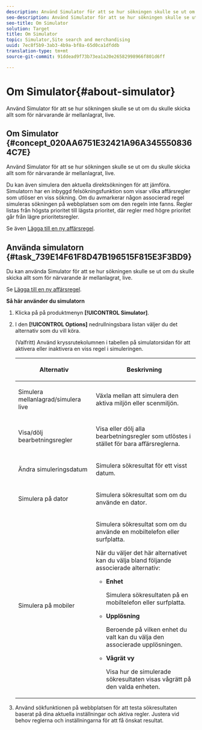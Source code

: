 ```yaml
---
description: Använd Simulator för att se hur sökningen skulle se ut om du skulle skicka allt som för närvarande är mellanlagrat, live.
seo-description: Använd Simulator för att se hur sökningen skulle se ut om du skulle skicka allt som för närvarande är mellanlagrat, live.
seo-title: Om Simulator
solution: Target
title: Om Simulator
topic: Simulator,Site search and merchandising
uuid: 7ec8f5b9-3ab3-4b9a-bf8a-65d0ca1dfddb
translation-type: tm+mt
source-git-commit: 91ddead9f73b73ea1a20e26582998966f801d6ff

---
```



# Om Simulator{#about-simulator}

Använd Simulator för att se hur sökningen skulle se ut om du skulle skicka allt som för närvarande är mellanlagrat, live.

## Om Simulator {#concept_020AA6751E32421A96A3455508364C7E}

Använd Simulator för att se hur sökningen skulle se ut om du skulle skicka allt som för närvarande är mellanlagrat, live.

Du kan även simulera den aktuella direktsökningen för att jämföra. Simulatorn har en inbyggd felsökningsfunktion som visar vilka affärsregler som utlöser en viss sökning. Om du avmarkerar någon associerad regel simuleras sökningen på webbplatsen som om den regeln inte fanns. Regler listas från högsta prioritet till lägsta prioritet, där regler med högre prioritet går från lägre prioritetsregler.

Se även [Lägga till en ny affärsregel](c-about-rules-menu/c-about-business-rules.md#task_BD3B31ED48BB4B1B8F1DCD3BFA2528E7).

## Använda simulatorn {#task_739E14F61F8D47B196515F815E3F3BD9}

Du kan använda Simulator för att se hur sökningen skulle se ut om du skulle skicka allt som för närvarande är mellanlagrat, live.

Se [Lägga till en ny affärsregel](c-about-rules-menu/c-about-business-rules.md#task_BD3B31ED48BB4B1B8F1DCD3BFA2528E7).

**Så här använder du simulatorn**

1. Klicka på på produktmenyn **[!UICONTROL Simulator]**.
1. I den **[!UICONTROL Options]** nedrullningsbara listan väljer du det alternativ som du vill köra.

   <!-- 
   
   r_simulator_page_options.xml
   
   -->

   (Valfritt) Använd kryssrutekolumnen i tabellen på simulatorsidan för att aktivera eller inaktivera en viss regel i simuleringen.

   <table> 
    <thead> 
      <tr> 
      <th colname="col1" class="entry"> <p>Alternativ </p> </th> 
      <th colname="col2" class="entry"> <p>Beskrivning </p> </th> 
      </tr> 
    </thead>
    <tbody> 
      <tr> 
      <td colname="col1"> <p><span class="uicontrol">Simulera mellanlagrad/simulera live</span> </p> </td> 
      <td colname="col2"> <p>Växla mellan att simulera den aktiva miljön eller scenmiljön. </p> </td> 
      </tr> 
      <tr> 
      <td colname="col1"> <p><span class="uicontrol">Visa/dölj bearbetningsregler</span> </p> </td> 
      <td colname="col2"> <p>Visa eller dölj alla bearbetningsregler som utlöstes i stället för bara affärsreglerna. </p> </td> 
      </tr> 
      <tr> 
      <td colname="col1"> <p><span class="uicontrol">Ändra simuleringsdatum</span> </p> </td> 
      <td colname="col2"> <p>Simulera sökresultat för ett visst datum. </p> </td> 
      </tr> 
      <tr> 
      <td colname="col1"> <p><span class="uicontrol">Simulera på dator</span> </p> </td> 
      <td colname="col2"> <p>Simulera sökresultat som om du använde en dator. </p> </td> 
      </tr> 
      <tr> 
      <td colname="col1"> <p><span class="uicontrol">Simulera på mobiler</span> </p> </td> 
      <td colname="col2"> <p>Simulera sökresultat som om du använde en mobiltelefon eller surfplatta. </p> <p>När du väljer det här alternativet kan du välja bland följande associerade alternativ: </p> 
        <ul id="ul_2A9901418212486A8EE67A78CB99CBE4"> 
        <li id="li_B210E954DF0D44C397718112C72C2103"> <b><span class="uicontrol">Enhet</span></b> <p>Simulera sökresultaten på en mobiltelefon eller surfplatta. </p> </li> 
        <li id="li_90B64EAA0B57446A90CE22172E703594"> <b><span class="uicontrol">Upplösning</span></b> <p>Beroende på vilken enhet du valt kan du välja den associerade upplösningen. </p> </li> 
        <li id="li_042AF9FA3FA846EDB48F7296DB361515"> <b><span class="uicontrol">Vågrät vy</span></b> <p>Visa hur de simulerade sökresultaten visas vågrätt på den valda enheten. </p> </li> 
        </ul> </td> 
      </tr> 
    </tbody> 
    </table>

1. Använd sökfunktionen på webbplatsen för att testa sökresultaten baserat på dina aktuella inställningar och aktiva regler. Justera vid behov reglerna och inställningarna för att få önskat resultat.
